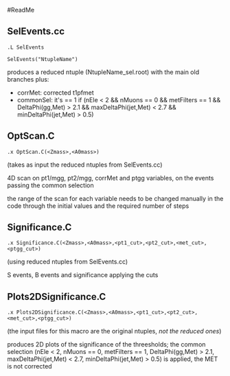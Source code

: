 #ReadMe

## SelEvents.cc

`.L SelEvents`

`SelEvents("NtupleName")`

produces a reduced ntuple (NtupleName_sel.root) with the main old branches plus:
* corrMet: corrected t1pfmet 
* commonSel: it's == 1 if (nEle < 2 && nMuons == 0 && metFilters == 1 && DeltaPhi(gg,Met) > 2.1 && maxDeltaPhi(jet,Met) < 2.7 && minDeltaPhi(jet,Met) > 0.5)


## OptScan.C
`.x OptScan.C(<Zmass>,<A0mass>)`

(takes as input the reduced ntuples from SelEvents.cc)


4D scan on pt1/mgg, pt2/mgg, corrMet and ptgg variables, on the events passing the common selection

the range of the scan for each variable needs to be changed manually in the code through the initial values and the required number of steps 


## Significance.C
`.x Significance.C(<Zmass>,<A0mass>,<pt1_cut>,<pt2_cut>,<met_cut>,<ptgg_cut>)`

(using reduced ntuples from SelEvents.cc)

S events, B events and significance applying the cuts

## Plots2DSignificance.C
`.x Plots2DSignificance.C(<Zmass>,<A0mass>,<pt1_cut>,<pt2_cut>,<met_cut>,<ptgg_cut>)`

(the input files for this macro are the original ntuples, *not the reduced ones*)

produces 2D plots of the significance of the threesholds; the common selection (nEle < 2, nMuons == 0, metFilters == 1, DeltaPhi(gg,Met) > 2.1, maxDeltaPhi(jet,Met) < 2.7, minDeltaPhi(jet,Met) > 0.5) is applied, the MET is not corrected
